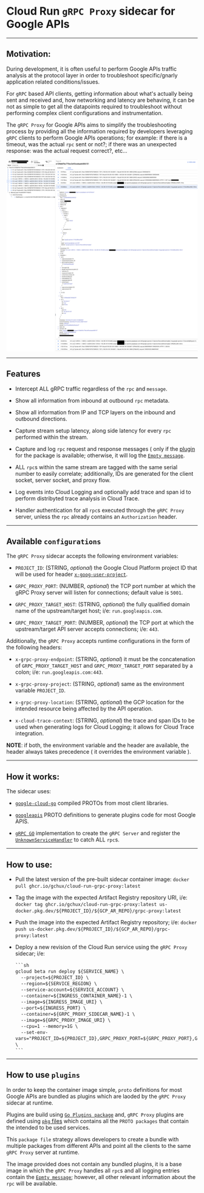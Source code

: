 # Cloud Run `gRPC Proxy` sidecar for Google APIs

---

## Motivation:

During development, it is often useful to perform Google APIs traffic analysis at the protocol layer in order to troubleshoot specific/gnarly application related conditions/issues.

For `gRPC` based API clients, getting information about what's actually being sent and received and, how networking and latency are behaving,
it can be not as simple to get all the datapoints required to troubleshoot without performing complex client configurations and instrumentation.

The `gRPC Proxy` for Google APIs aims to simplify the troubleshooting process by providing all the information required by developers leveraging `gRPC` clients to perform Google APIs operations;
for example: if there is a timeout, was the actual `rpc` sent or not?; if there was an unexpected response: was the actual request correct?, etc...

![alt text](https://github.com/gchux/cloud-run-grpc-proxy/blob/main/img/grpc_proxy.png?raw=true)

---

## Features

- Intercept ALL gRPC traffic regardless of the `rpc` and `message`.

- Show all information from inbound at outbound `rpc` metadata.

- Show all information from IP and TCP layers on the inbound and outbound directions.

- Capture stream setup latency, along side latency for every `rpc` performed within the stream.

- Capture and log `rpc` request and response messages ( only if the [plugin](https://github.com/gchux/cloud-run-grpc-proxy/tree/main/_plugins) for the package is available; otherwise, it will log the [`Empty message`](https://pkg.go.dev/google.golang.org/protobuf/types/known/emptypb).

- ALL `rpc`s within the same stream are tagged with the same serial number to easily correlate; additionally, IDs are generated for the client socket, server socket, and proxy flow.

- Log events into Cloud Logging and optionally add trace and span id to perform distribyted trace analysis in Cloud Trace.

- Handler authentication for all `rpc`s executed through the `gRPC Proxy` server, unless the `rpc` already contains an `Authorization` header.

---

## Available `configurations`

The `gRPC Proxy` sidecar accepts the following environment variables:

- `PROJECT_ID`: (STRING, _optional_) the Google Cloud Platform project ID that will be used for header [`x-goog-user-project`](https://cloud.google.com/apis/docs/system-parameters#definitions).

- `GRPC_PROXY_PORT`: (NUMBER, _optional_) the TCP port number at which the gRPC Proxy server will listen for connections; default value is `5001`.

- `GRPC_PROXY_TARGET_HOST`: (STRING, _optional_) the fully qualified domain name of the upstream/target host; i/e: `run.googleapis.com`.

- `GRPC_PROXY_TARGET_PORT`: (NUMBER, _optional_) the TCP port at which the upstream/target API server accepts connections; i/e: `443`.

Additionally, the `gRPC Proxy` accepts runtime configurations in the form of the following headers:

- `x-grpc-proxy-endpoint`: (STRING, _optional_) it must be the concatenation of `GRPC_PROXY_TARGET_HOST` and `GRPC_PROXY_TARGET_PORT` separated by a colon; i/e: `run.googleapis.com:443`.

- `x-grpc-proxy-project`: (STRING, _optional_) same as the environment variable `PROJECT_ID`.

- `x-grpc-proxy-location`: (STRING, _optional_) the GCP location for the intended resource being affected by the API operation.

- `x-cloud-trace-context`: (STRING, _optional_) the trace and span IDs to be used when generating logs for Cloud Logging; it allows for Cloud Trace integration.

**NOTE**: if both, the environment variable and the header are available, the header always takes precedence ( it overrides the environment variable ).

---

## How it works:

The sidecar uses:

- [`google-cloud-go`](https://github.com/googleapis/google-cloud-go) compiled PROTOs from most client libraries.

- [`googleapis`](https://github.com/googleapis/googleapis) PROTO definitions to generate plugins code for most Google APIS.

- [`gRPC GO`](https://pkg.go.dev/google.golang.org/grpc) implementation to create the `gRPC Server` and register the [`UnknownServiceHandler`](https://pkg.go.dev/google.golang.org/grpc#UnknownServiceHandler) to catch ALL `rpc`s.

---

## How to use:

- Pull the latest version of the pre-built sidecar container image: `docker pull ghcr.io/gchux/cloud-run-grpc-proxy:latest`

- Tag the image with the expected Artifact Registry repository URI, i/e: `docker tag ghcr.io/gchux/cloud-run-grpc-proxy:latest us-docker.pkg.dev/${PROJECT_ID}/${GCP_AR_REPO}/grpc-proxy:latest`

- Push the image into the expected Artifact Registry repository; i/e: `docker push us-docker.pkg.dev/${PROJECT_ID}/${GCP_AR_REPO}/grpc-proxy:latest`

- Deploy a new revision of the Cloud Run service using the `gRPC Proxy` sidecar; i/e:

      ```sh
      gcloud beta run deploy ${SERVICE_NAME} \
        --project=${PROJECT_ID} \
        --region=${SERVICE_REGION} \
        --service-account=${SERVICE_ACCOUNT} \
        --container=${INGRESS_CONTAINER_NAME}-1 \
        --image=${INGRESS_IMAGE_URI} \
        --port=${INGRESS_PORT} \
        --container=${GRPC_PROXY_SIDECAR_NAME}-1 \
        --image=${GRPC_PROXY_IMAGE_URI} \
        --cpu=1 --memory=1G \
        --set-env-vars="PROJECT_ID=${PROJECT_ID},GRPC_PROXY_PORT=${GRPC_PROXY_PORT},GRPC_PROXY_TARGET_HOST=${GRPC_PROXY_TARGET_HOST},GRPC_PROXY_TARGET_PORT=${GRPC_PROXY_TARGET_PORT}" \
      ```

---

## How to use `plugins`

In order to keep the container image simple, `proto` definitions for most Google APIs are bundled as plugins which are laoded by the `gRPC Proxy` sidecar at runtime.

Plugins are build using [`Go Plugins package`](https://pkg.go.dev/plugin) and, `gRPC Proxy` plugins are defined using [`pkg` files](https://github.com/gchux/cloud-run-grpc-proxy/tree/main/_plugins_pkg) which contains all the `PROTO packages` that contain the intended to be used services.

This `package file` strategy allows developers to create a bundle with multiple packages from different APIs and point all the clients to the same `gRPC Proxy` server at runtime.

The image provided does not contain any bundled plugins, it is a base image in which the `gRPC Proxy` handles all `rpc`s and all logging entries contain the [`Epmty message`](https://pkg.go.dev/google.golang.org/protobuf/types/known/emptypb); however, all other relevant information about the `rpc` will be available.
